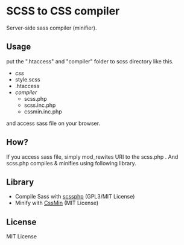 # SCSS to CSS compiler

Server-side sass compiler (minifier).

## Usage
put the ".htaccess" and "compiler" folder to scss directory like this.

- *css* 
 - style.scss
 - .htaccess
 - *compiler*
   - scss.php
   - scss.inc.php
   - cssmin.inc.php

and access sass file on your browser.

## How?
If you access sass file, simply mod_rewites URI to the scss.php .
And scss.php compiles & minifies using following library.

## Library
- Compile Sass with [scssphp](http://leafo.net/scssphp/) (GPL3/MIT License)
- Minify with [CssMin](http://code.google.com/p/cssmin/) (MIT License)

## License
MIT License